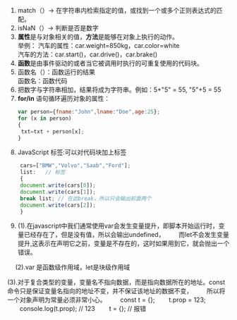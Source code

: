 1. match（）→ 在字符串内检索指定的值，或找到一个或多个正则表达式的匹配。
2. isNaN（）→ 判断是否是数字
3. **属性**是与对象相关的值，**方法**是能够在对象上执行的动作。  
   举例： 汽车的属性：car.weight=850kg，car.color=white   
          汽车的方法：car.start()，car.drive()，car.brake()  
4. **函数**是由事件驱动的或者当它被调用时执行的可重复使用的代码块。
5. 函数名（）：函数运行的结果  
   函数名：函数代码
6. 把数字与字符串相加，结果将成为字符串。例如：5+"5" = 55, "5"+5 = 55
7.  **for/in** 语句循环遍历对象的属性：  
    ``` javascript
    var person={fname:"John",lname:"Doe",age:25};  
    for (x in person)
    {
     txt=txt + person[x];
    }
    ```
8. JavaScript 标签:可以对代码块加上标签  
  ``` javascript
      cars=["BMW","Volvo","Saab","Ford"];
      list:   // 标签
      {
      document.write(cars[0]);
      document.write(cars[1]);
      break list; // 在此break，所以只会输出前面两个
      document.write(cars[2]);
      }
 ```

9. (1).在javascript中我们通常使用var会发生变量提升，即脚本开始运行时，变量已经存在了，但是没有值，所以会输出undefined，
　　而let不会发生变量提升,这表示在声明它之前，变量是不存在的，这时如果用到它，就会抛出一个错误。  

　 (2).var 是函数级作用域，let是块级作用域  
  
   (3).对于复合类型的变量，变量名不指向数据，而是指向数据所在的地址。const命令只是保证变量名指向的地址不变，并不保证该地址的数据不变，
　　所以将一个对象声明为常量必须非常小心。
　　const t = {};
　　t.prop = 123;
　　console.log(t.prop); // 123
　　t = {}; // 报错
